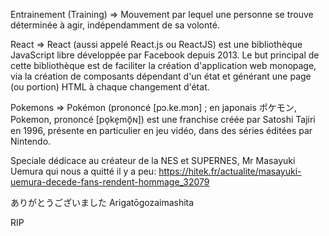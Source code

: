 

Entrainement (Training) => Mouvement par lequel une personne se trouve déterminée à agir, indépendamment de sa volonté.

React => React (aussi appelé React.js ou ReactJS) est une bibliothèque JavaScript libre développée par Facebook depuis 2013. Le but principal de cette bibliothèque est de faciliter la création d'application web monopage, via la création de composants dépendant d'un état et générant une page (ou portion) HTML à chaque changement d'état.

Pokemons => Pokémon (prononcé [pɔ.ke.mɔn] ; en japonais ポケモン, Pokemon, prononcé [po̞ke̞mõ̞ɴ]) est une franchise créée par Satoshi Tajiri en 1996, présente en particulier en jeu vidéo, dans des séries éditées par Nintendo.

Speciale dédicace au créateur de la NES et SUPERNES, Mr Masayuki Uemura qui nous a quitté il y a peu: https://hitek.fr/actualite/masayuki-uemura-decede-fans-rendent-hommage_32079

ありがとうございました
Arigatōgozaimashita

RIP 
